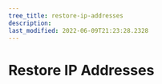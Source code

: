 ```yaml
---
tree_title: restore-ip-addresses
description: 
last_modified: 2022-06-09T21:23:28.2328
---
```


# Restore IP Addresses
